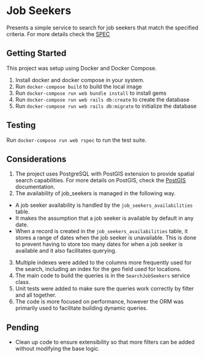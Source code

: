 # Job Seekers

Presents a simple service to search for job seekers that match the specified criteria. For more details
check the [SPEC](https://wolfxyz.notion.site/Engineering-Task-Data-Modeling-Job-Seeker-c64b5388573349ebb8acf84ef2c3de74)

## Getting Started

This project was setup using Docker and Docker Compose.

1. Install docker and docker compose in your system.
2. Run `docker-compose build` to build the local image
3. Run `docker-compose run web bundle install` to install gems
4. Run `docker-compose run web rails db:create` to create the database
5. Run `docker-compose run web rails db:migrate` to initialize the database

## Testing

Run `docker-compose run web rspec` to run the test suite.

## Considerations

1. The project uses PostgreSQL with PostGIS extension to provide spatial search capabilities. For more details on PostGIS, check the [PostGIS](https://postgis.net/documentation/manual/) documentation.
2. The availability of job_seekers is managed in the following way.
  - A job seeker availability is handled by the `job_seekers_availabilities` table.
  - It makes the assumption that a job seeker is available by default in any date.
  - When a record is created in the `job_seekers_availabilities` table, it stores a range of dates when the job seeker is unavailable. This is done to prevent having to store too many dates for when a job seeker is available and it also facilitates querying.
3. Multiple indexes were added to the columns more frequently used for the search, including an index for the geo field used for locations.
4. The main code to build the queries is in the `SearchJobSeekers` service class.
5. Unit tests were added to make sure the queries work correctly by filter and all together.
6. The code is more focused on performance, however the ORM was primarily used to facilitate building dynamic queries.


## Pending

- Clean up code to ensure extensibility so that more filters can be added without modifying the base logic.
